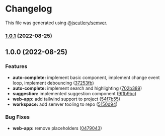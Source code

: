 # Changelog

This file was generated using [@jscutlery/semver](https://github.com/jscutlery/semver).

### [1.0.1](https://github.com/ubirajaramneto/d33l/compare/v1.0.0...v1.0.1) (2022-08-25)

## 1.0.0 (2022-08-25)


### Features

* **auto-complete:** implement basic component, implement change event loop, implement debouncing ([37253fb](https://github.com/ubirajaramneto/d33l/commit/37253fbcc41f8bac2a78fa18b55cf7c239b20066))
* **auto-complete:** implement search and highlighting ([702b389](https://github.com/ubirajaramneto/d33l/commit/702b38905b0f6222e84275b0047ac29d90229b42))
* **suggestion:** implemented suggestion component ([9ffb9bc](https://github.com/ubirajaramneto/d33l/commit/9ffb9bc695891add9b04d8f007c7bb958941a7fd))
* **web-app:** add tailwind support to project ([54f7b55](https://github.com/ubirajaramneto/d33l/commit/54f7b55b1b316168d513cf0d46420ae222876d22))
* **workspace:** add semver tooling to repo ([5150d94](https://github.com/ubirajaramneto/d33l/commit/5150d9419d1722dd6911649d0f7b0503b3896333))


### Bug Fixes

* **web-app:** remove placeholders ([0479043](https://github.com/ubirajaramneto/d33l/commit/0479043d2a491c7e26a51c62f23463c970cc2f9e))
